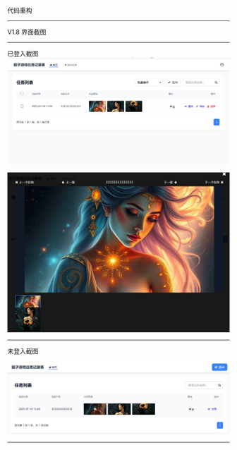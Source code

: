 代码重构

----

V1.8
界面截图

----

已登入截图
<img src="https://raw.githubusercontent.com/mickeywaley/Investment_game/refs/heads/main/%E5%8E%86%E5%8F%B2%E7%89%88%E6%9C%AC/1.8/%E7%95%8C%E9%9D%A2%E6%88%AA%E5%9B%BE/01.png" alt="Mobile wallpaper"   />


<img src="https://raw.githubusercontent.com/mickeywaley/Investment_game/refs/heads/main/%E5%8E%86%E5%8F%B2%E7%89%88%E6%9C%AC/1.8/%E7%95%8C%E9%9D%A2%E6%88%AA%E5%9B%BE/02.png" alt="Mobile wallpaper"   />

----

未登入截图

<img src="https://raw.githubusercontent.com/mickeywaley/Investment_game/refs/heads/main/%E5%8E%86%E5%8F%B2%E7%89%88%E6%9C%AC/1.8/%E7%95%8C%E9%9D%A2%E6%88%AA%E5%9B%BE/03.png" alt="Mobile wallpaper"   />

----
